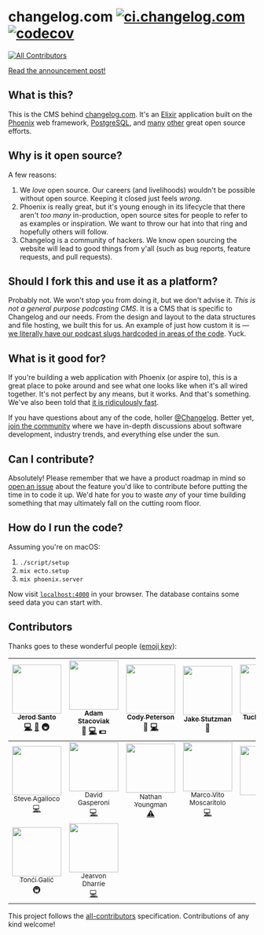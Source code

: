 # changelog.com [![ci.changelog.com](https://ci.changelog.com/api/v1/pipelines/changelog.com/jobs/deploy/badge)](https://ci.changelog.com/teams/main/pipelines/changelog.com/jobs/deploy) [![codecov](https://codecov.io/gh/thechangelog/changelog.com/branch/master/graph/badge.svg)](https://codecov.io/gh/thechangelog/changelog.com)
[![All Contributors](https://img.shields.io/badge/all_contributors-16-orange.svg?style=flat-square)](#contributors)

[Read the announcement post!](https://changelog.com/posts/changelog-is-open-source)

## What is this?

This is the CMS behind [changelog.com](https://changelog.com). It's an [Elixir](http://elixir-lang.org) application built on the [Phoenix](http://www.phoenixframework.org) web framework, [PostgreSQL](https://www.postgresql.org), and [many](https://github.com/thechangelog/changelog.com/blob/master/mix.exs#L33) [other](https://github.com/thechangelog/changelog.com/blob/master/package.json) great open source efforts.

## Why is it open source?

A few reasons:

1. We _love_ open source. Our careers (and livelihoods) wouldn't be possible without open source. Keeping it closed just feels _wrong_.
2. Phoenix is really great, but it's young enough in its lifecycle that there aren't _too many_ in-production, open source sites for people to refer to as examples or inspiration. We want to throw our hat into that ring and hopefully others will follow.
3. Changelog is a community of hackers. We know open sourcing the website will lead to good things from y'all (such as bug reports, feature requests, and pull requests).

## Should I fork this and use it as a platform?

Probably not. We won't stop you from doing it, but we don't advise it. _This is not a general purpose podcasting CMS_. It is a CMS that is specific to Changelog and our needs. From the design and layout to the data structures and file hosting, we built this for us. An example of just how custom it is — [we literally have our podcast slugs hardcoded in areas of the code](https://github.com/thechangelog/changelog.com/blob/master/web/controllers/slack_controller.ex#L22). Yuck.

## What is it good for?

If you're building a web application with Phoenix (or aspire to), this is a great place to poke around and see what one looks like when it's all wired together. It's not perfect by any means, but it works. And that's something. We've also been told that [it is ridiculously fast](https://twitter.com/augiedb/status/788344626663096320).

If you have questions about any of the code, holler [@Changelog](https://twitter.com/changelog). Better yet, [join the community](https://changelog.com/community) where we have in-depth discussions about software development, industry trends, and everything else under the sun.

## Can I contribute?

Absolutely! Please remember that we have a product roadmap in mind so [open an issue](https://github.com/thechangelog/changelog.com/issues) about the feature you'd like to contribute before putting the time in to code it up. We'd hate for you to waste _any_ of your time building something that may ultimately fall on the cutting room floor.

## How do I run the code?

Assuming you're on macOS:

  1. `./script/setup`
  2. `mix ecto.setup`
  3. `mix phoenix.server`

Now visit [`localhost:4000`](http://localhost:4000) in your browser.
The database contains some seed data you can start with.

## Contributors

Thanks goes to these wonderful people ([emoji key](https://github.com/kentcdodds/all-contributors#emoji-key)):

<!-- ALL-CONTRIBUTORS-LIST:START - Do not remove or modify this section -->
| [<img src="https://avatars3.githubusercontent.com/u/8212?v=3" width="100px;"/><br /><sub>Jerod Santo</sub>](https://jerodsanto.net)<br />[💻](https://github.com/thechangelog/changelog.com/commits?author=jerodsanto) [📖](https://github.com/thechangelog/changelog.com/commits?author=jerodsanto) 🚇 | [<img src="https://avatars2.githubusercontent.com/u/2933?v=3" width="100px;"/><br /><sub>Adam Stacoviak</sub>](https://changelog.com/)<br />🎨 [💻](https://github.com/thechangelog/changelog.com/commits?author=adamstac) 💵 | [<img src="https://avatars0.githubusercontent.com/u/378665?v=3" width="100px;"/><br /><sub>Cody Peterson</sub>](http://humanshapes.co)<br />🎨 [💻](https://github.com/thechangelog/changelog.com/commits?author=codyjames) | [<img src="https://avatars2.githubusercontent.com/u/46854?v=3" width="100px;"/><br /><sub>Jake Stutzman</sub>](http://elevate.co)<br />🎨 | [<img src="https://avatars2.githubusercontent.com/u/7838530?v=3" width="100px;"/><br /><sub>Tucker Cowie</sub>](https://github.com/TuckerCowie)<br />[💻](https://github.com/thechangelog/changelog.com/commits?author=TuckerCowie) | [<img src="https://avatars2.githubusercontent.com/u/3342?v=3" width="100px;"/><br /><sub>Gerhard Lazu</sub>](https://github.com/gerhard)<br />🚇 [💻](https://github.com/thechangelog/changelog.com/commits?author=gerhard) | [<img src="https://avatars1.githubusercontent.com/u/886?v=3" width="100px;"/><br /><sub>Dennis Reimann</sub>](https://dennisreimann.de)<br />[💻](https://github.com/thechangelog/changelog.com/commits?author=dennisreimann) |
| :---: | :---: | :---: | :---: | :---: | :---: | :---: |
| [<img src="https://avatars0.githubusercontent.com/u/28044?v=3" width="100px;"/><br /><sub>Steve Agalloco</sub>](http://beforeitwasround.com)<br />[💻](https://github.com/thechangelog/changelog.com/commits?author=stve) | [<img src="https://avatars1.githubusercontent.com/u/898057?v=3" width="100px;"/><br /><sub>David Gasperoni</sub>](http://david.gasperoni.org)<br />[💻](https://github.com/thechangelog/changelog.com/commits?author=mcdado) | [<img src="https://avatars2.githubusercontent.com/u/4566?v=3" width="100px;"/><br /><sub>Nathan Youngman</sub>](https://nathany.com)<br />[⚠️](https://github.com/thechangelog/changelog.com/commits?author=nathany) | [<img src="https://avatars3.githubusercontent.com/u/43941?v=3" width="100px;"/><br /><sub>Marco Vito Moscaritolo</sub>](http://mavimo.org)<br />[💻](https://github.com/thechangelog/changelog.com/commits?author=mavimo) | [<img src="https://avatars0.githubusercontent.com/u/5904417?v=3" width="100px;"/><br /><sub>0x4e</sub>](https://github.com/fallenpeace)<br />[💻](https://github.com/thechangelog/changelog.com/commits?author=fallenpeace) | [<img src="https://avatars1.githubusercontent.com/u/8217766?v=3" width="100px;"/><br /><sub>Juan Soto</sub>](https://juansoto.me)<br />[💻](https://github.com/thechangelog/changelog.com/commits?author=sotojuan) | [<img src="https://avatars2.githubusercontent.com/u/1248581?v=3" width="100px;"/><br /><sub>Andrea Rossi</sub>](https://github.com/lucidstack)<br />[💻](https://github.com/thechangelog/changelog.com/commits?author=lucidstack) |
| [<img src="https://avatars3.githubusercontent.com/u/51889?v=3" width="100px;"/><br /><sub>Tonći Galić</sub>](http://tuxified.com)<br />🚇 | [<img src="https://avatars2.githubusercontent.com/u/321306?v=3" width="100px;"/><br /><sub>Jearvon Dharrie</sub>](http://jearvondharrie.com)<br />[💻](https://github.com/thechangelog/changelog.com/commits?author=iamjarvo) |
<!-- ALL-CONTRIBUTORS-LIST:END -->

This project follows the [all-contributors](https://github.com/kentcdodds/all-contributors) specification. Contributions of any kind welcome!
